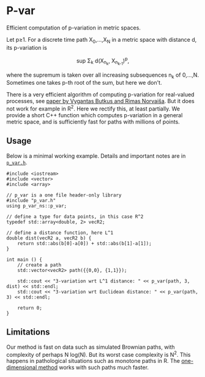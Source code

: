 # P-var
Efficient computation of p-variation in metric spaces.

Let p≥1. For a discrete time path X<sub>0</sub>,...,X<sub>N</sub> in a metric space with distance d, its p-variation is
<p align="center">
  sup Σ<sub>k</sub> d(X<sub>n<sub>k</sub></sub>, X<sub>n<sub>k-1</sub></sub>)<sup>p</sup>,
</p>
where the supremum is taken over all increasing subsequences n<sub>k</sub> of 0,...,N.
Sometimes one takes p-th root of the sum, but here we don't.

There is a very efficient algorithm of computing p-variation for real-valued processes, see
[paper by Vygantas Butkus and Rimas Norvaiša](https://link.springer.com/article/10.1007/s10986-018-9414-3).
But it does not work for example in R<sup>2</sup>. Here we rectify this, at least partially.
We provide a short C++ function which computes p-variation in a general metric space,
and is sufficiently fast for paths with millions of points.

## Usage
Below is a minimal working example. Details and important notes are in [`p_var.h`](p_var.h).
```
#include <iostream>
#include <vector>
#include <array>

// p_var is a one file header-only library
#include "p_var.h"
using p_var_ns::p_var;

// define a type for data points, in this case R^2
typedef std::array<double, 2> vecR2;

// define a distance function, here L^1
double dist(vecR2 a, vecR2 b) {
	return std::abs(b[0]-a[0]) + std::abs(b[1]-a[1]);
}

int main () {
	// create a path
	std::vector<vecR2> path({{0,0}, {1,1}});

	std::cout << "3-variation wrt L^1 distance: " << p_var(path, 3, dist) << std::endl;
	std::cout << "3-variation wrt Euclidean distance: " << p_var(path, 3) << std::endl;

	return 0;
}
```

## Limitations
Our method is fast on data such as simulated Brownian paths, with complexity of
perhaps N log(N). But its worst case complexity is N<sup>2</sup>.
This happens in pathological situations such as monotone paths in R.
The [one-dimensional method](https://link.springer.com/article/10.1007/s10986-018-9414-3)
works with such paths much faster.
